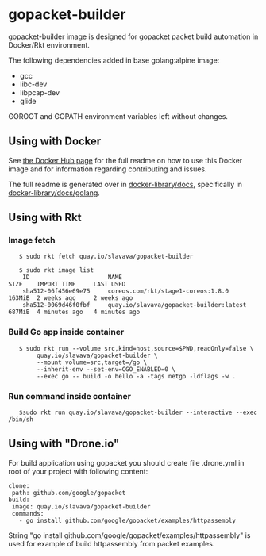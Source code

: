 # gopacket-builder
gopacket-builder image is designed for gopacket packet build automation in Docker/Rkt environment.

The following dependencies added in base golang:alpine image:
- gcc 
- libc-dev
- libpcap-dev
- glide

GOROOT and GOPATH environment variables left without changes.

## Using with Docker

See [the Docker Hub page](https://registry.hub.docker.com/_/golang/) for the full readme on how to use this Docker image and for information regarding contributing and issues.

The full readme is generated over in [docker-library/docs](https://github.com/docker-library/docs), specifically in [docker-library/docs/golang](https://github.com/docker-library/docs/tree/master/golang).

## Using with Rkt

### Image fetch
```
   $ sudo rkt fetch quay.io/slavava/gopacket-builder

   $ sudo rkt image list
    ID                      NAME                                            SIZE    IMPORT TIME     LAST USED
    sha512-06f456e69e75     coreos.com/rkt/stage1-coreos:1.8.0              163MiB  2 weeks ago     2 weeks ago
    sha512-0069d46f0fbf     quay.io/slavava/gopacket-builder:latest         687MiB  4 minutes ago   4 minutes ago
```

### Build Go app inside container
```
   $ sudo rkt run --volume src,kind=host,source=$PWD,readOnly=false \
        quay.io/slavava/gopacket-builder \
        --mount volume=src,target=/go \
        --inherit-env --set-env=CGO_ENABLED=0 \
        --exec go -- build -o hello -a -tags netgo -ldflags -w . 
```
### Run command inside container
```
   $sudo rkt run quay.io/slavava/gopacket-builder --interactive --exec /bin/sh
```

## Using with "Drone.io"

For build application using gopacket you should create file .drone.yml in root of your project with following content:
```
clone:
 path: github.com/google/gopacket
build:
 image: quay.io/slavava/gopacket-builder
 commands:
   - go install github.com/google/gopacket/examples/httpassembly
```
String "go install github.com/google/gopacket/examples/httpassembly" is used for example of build httpassembly from packet examples.